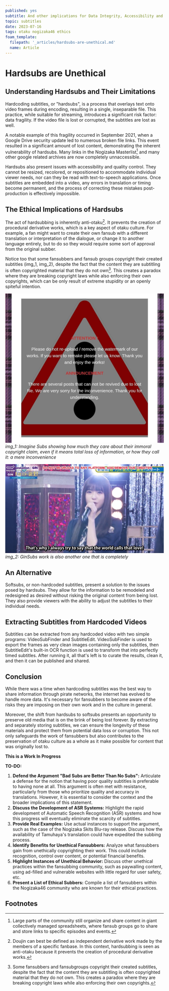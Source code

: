 ```yaml
---
published: yes
subtitle: And other implications for Data Integrity, Accessibility and QC.
topic: subtitles
date: 2023-07-16
tags: otaku nogizaka46 ethics
foam_template:
  filepath: '_articles/hardsubs-are-unethical.md'
  name: Article
---
```


# Hardsubs are Unethical

## Understanding Hardsubs and Their Limitations


Hardcoding subtitles, or "hardsubs", is a process that overlays text onto video frames during encoding, resulting in a single, inseparable file. This practice, while suitable for streaming, introduces a significant risk factor: data fragility. If the video file is lost or corrupted, the subtitles are lost as well. 

A notable example of this fragility occurred in September 2021, when a Google Drive security update led to numerous broken file links. This event resulted in a significant amount of lost content, demonstrating the inherent vulnerability of hardsubs. Many links in the Nogizaka Masterlist[^1] and many other google related archives are now completely unnaccessible.

Hardsubs also present issues with accessibility and quality control. They cannot be resized, recolored, or repositioned to accommodate individual viewer needs, nor can they be read with text-to-speech applications. Once subtitles are embedded into a video, any errors in translation or timing become permanent, and the process of correcting these mistakes post-production is effectively impossible.

## The Ethical Implications of Hardsubs

The act of hardsubbing is inherently anti-otaku[^2]. It prevents the creation of procedural derivative works, which is a key aspect of otaku culture. For example, a fan might want to create their own fansub with a different translation or interpretation of the dialogue, or change it to another language entirely, but to do so they would require some sort of approval from the original subber. 

Notice too that some fansubbers and fansub groups copyright their created subtitles (img_1, img_2), despite the fact that the content they are subtitling is often copyrighted material that they do not own[^3]. This creates a paradox where they are breaking copyright laws while also enforcing their own copyrights, which can be only result of extreme stupidity or an openly spiteful intention.

![](../images/imagine_hypocrisy.png)
*img_1: Imagine Subs showing how much they care about their immoral copyright claim, even if it means total loss of information, or how they call it: a mere inconvenience*

![](../images/gin_hypocrisy.png)
*img_2: GinSubs work is also another one that is completely*

## An Alternative

Softsubs, or non-hardcoded subtitles, present a solution to the issues posed by hardsubs. They allow for the information to be remodeled and redesigned as desired without risking the original content from being lost. They also provide viewers with the ability to adjust the subtitles to their individual needs.

## Extracting Subtitles from Hardcoded Videos

Subtitles can be extracted from any hardcoded video with two simple programs: VideoSubFinder and SubtitleEdit. VideoSubFinder is used to export the frames as very clean images containing only the subtitles, then SubtitleEdit's built-in OCR function is used to transform that into perfectly timed subtitles. After running it, all that's left is to curate the results, clean it, and then it can be published and shared.

## Conclusion

While there was a time when hardcoding subtitles was the best way to share information through pirate networks, the internet has evolved to handle more data. It's necessary for fansubbers to become aware of the risks they are imposing on their own work and in the culture in general. 

Moreover, the shift from hardsubs to softsubs presents an opportunity to preserve old media that is on the brink of being lost forever. By extracting and separately storing subtitles, we can ensure the longevity of these materials and protect them from potential data loss or corruption. This not only safeguards the work of fansubbers but also contributes to the preservation of otaku culture as a whole as it make possible for content that was originally lost to.

**This is a Work In Progress**

**TO-DO:**

1. **Defend the Argument "Bad Subs are Better Than No Subs":** Articulate a defense for the notion that having poor quality subtitles is preferable to having none at all. This argument is often met with resistance, particularly from those who prioritize quality and accuracy in translations. However, it is essential to consider the context and the broader implications of this statement.
2. **Discuss the Development of ASR Systems:** Highlight the rapid development of Automatic Speech Recognition (ASR) systems and how this progress will eventually eliminate the scarcity of subtitles. 
3. **Provide Real Examples:** Use actual instances to support the argument, such as the case of the Nogizaka Skits Blu-ray release. Discuss how the availability of Tamuhaya's translation could have expedited the subbing process.
4. **Identify Benefits for Unethical Fansubbers:** Analyze what fansubbers gain from unethically copyrighting their work. This could include recognition, control over content, or potential financial benefits.
5. **Highlight Instances of Unethical Behavior:** Discuss other unethical practices within the fansubbing community, such as paywalling content, using ad-filled and vulnerable websites with little regard for user safety, etc.
6. **Present a List of Ethical Subbers:** Compile a list of fansubbers within the Nogizaka46 community who are known for their ethical practices.

## Footnotes

[^1]: Large parts of the community still organize and share content in giant collectively managed spreadsheets, where fansub groups go to share and store links to specific episodes and events.
[^2]: Doujin can best be defined as independent derivative work made by the members of a specific fanbase. In this context, hardsubbing is seen as anti-otaku because it prevents the creation of procedural derivative works.
[^3]: Some fansubbers and fansubgroups copyright their created subtitles, despite the fact that the content they are subtitling is often copyrighted material that they do not own. This creates a paradox where they are breaking copyright laws while also enforcing their own copyrights.
